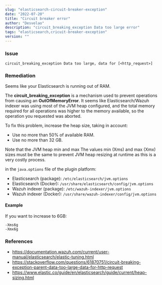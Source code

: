 ```yaml
---
slug: "elasticsearch-circuit-breaker-exception"
date: "2022-07-20"
title: "Circuit breaker error"
author: "Desvelao"
description: "circuit_breaking_exception Data too large error"
tags: "elasticsearch,cricuit-breaker-exception"
version: ""
---
```


### Issue
`circuit_breaking_exception Data too large, data for [<http_request>]`

### Remediation

Seems like your Elasticsearch is running out of RAM.

The **circuit_breaking_exception** is a mechanism used to prevent operations from causing an **OutOfMemoryError**. It seems like Elasticsearch/Wazuh indexer was using most of the JVM heap configured, and the total memory required for all operations was higher to the memory available, so the operation you requested was aborted.

To fix this problem, increase the heap size, taking in account:
- Use no more than 50% of available RAM.
- Use no more than 32 GB.

Note that the JVM heap min and max The values min (Xms) and max (Xmx) sizes must be the same to prevent JVM heap resizing at runtime as this is a very costly process.

in the `java.options` file of the plugin platform:
- Elasticsearch (package): `/etc/elasticsearch/jvm.options`
- Elasticsearch (Docker): `/usr/share/elasticsearch/config/jvm.options`
- Wazuh indexer (package): `/etc/wazuh-indexer/jvm.options`
- Wazuh indexer (Docker): `/usr/share/wazuh-indexer/config/jvm.options`

#### Example

If you want to increase to 6GB:
```
-Xms6g
-Xmx6g
```

### References
- https://documentation.wazuh.com/current/user-manual/elasticsearch/elastic-tuning.html
- https://stackoverflow.com/questions/61870751/circuit-breaking-exception-parent-data-too-large-data-for-http-request
- https://www.elastic.co/guide/en/elasticsearch/guide/current/heap-sizing.html
